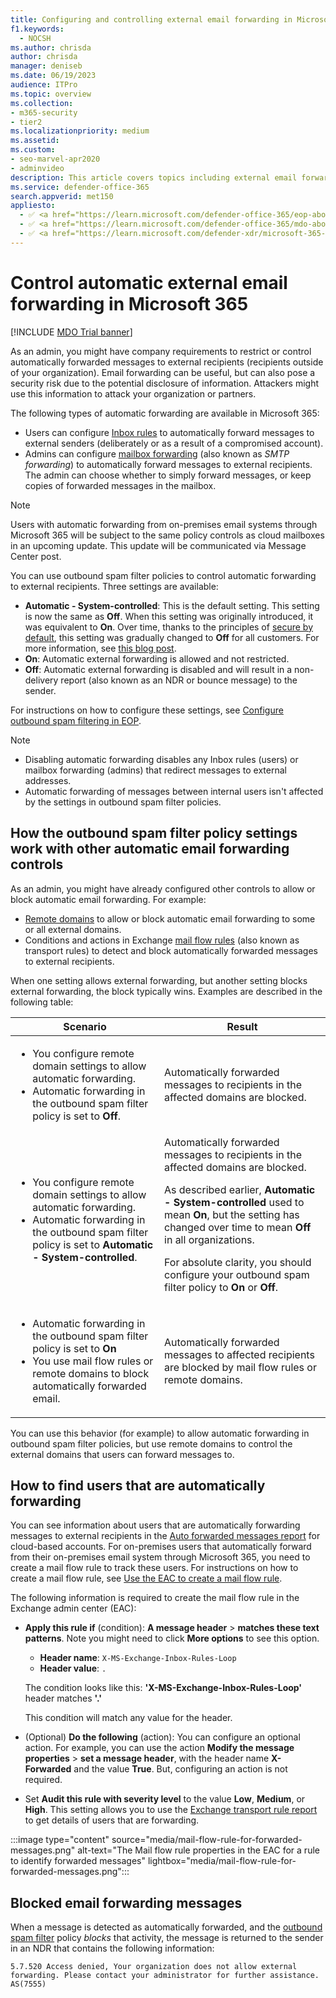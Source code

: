 ```yaml
---
title: Configuring and controlling external email forwarding in Microsoft 365
f1.keywords:
  - NOCSH
ms.author: chrisda
author: chrisda
manager: deniseb
ms.date: 06/19/2023
audience: ITPro
ms.topic: overview
ms.collection: 
- m365-security
- tier2
ms.localizationpriority: medium
ms.assetid:
ms.custom:
- seo-marvel-apr2020
- adminvideo
description: This article covers topics including external email forwarding, Automatic forwarding, 5.7.520 Access Denied messages, disabling external forwarding, 'Your administrator has disabled external forwarding' messages, as well as outbound anti-spam policy.
ms.service: defender-office-365
search.appverid: met150
appliesto:
  - ✅ <a href="https://learn.microsoft.com/defender-office-365/eop-about" target="_blank">Exchange Online Protection</a>
  - ✅ <a href="https://learn.microsoft.com/defender-office-365/mdo-about#defender-for-office-365-plan-1-vs-plan-2-cheat-sheet" target="_blank">Microsoft Defender for Office 365 Plan 1 and Plan 2</a>
  - ✅ <a href="https://learn.microsoft.com/defender-xdr/microsoft-365-defender" target="_blank">Microsoft Defender XDR</a>
---
```


# Control automatic external email forwarding in Microsoft 365

[!INCLUDE [MDO Trial banner](../includes/mdo-trial-banner.md)]

As an admin, you might have company requirements to restrict or control automatically forwarded messages to external recipients (recipients outside of your organization). Email forwarding can be useful, but can also pose a security risk due to the potential disclosure of information. Attackers might use this information to attack your organization or partners.

The following types of automatic forwarding are available in Microsoft 365:

- Users can configure [Inbox rules](https://support.microsoft.com/office/c24f5dea-9465-4df4-ad17-a50704d66c59) to automatically forward messages to external senders (deliberately or as a result of a compromised account).
- Admins can configure [mailbox forwarding](/exchange/recipients-in-exchange-online/manage-user-mailboxes/configure-email-forwarding) (also known as _SMTP forwarding_) to automatically forward messages to external recipients. The admin can choose whether to simply forward messages, or keep copies of forwarded messages in the mailbox.

> [!NOTE]
> Users with automatic forwarding from on-premises email systems through Microsoft 365 will be subject to the same policy controls as cloud mailboxes in an upcoming update. This update will be communicated via Message Center post.

You can use outbound spam filter policies to control automatic forwarding to external recipients. Three settings are available:

- **Automatic - System-controlled**: This is the default setting. This setting is now the same as **Off**. When this setting was originally introduced, it was equivalent to **On**. Over time, thanks to the principles of [secure by default](secure-by-default.md), this setting was gradually changed to **Off** for all customers. For more information, see [this blog post](https://techcommunity.microsoft.com/t5/exchange-team-blog/all-you-need-to-know-about-automatic-email-forwarding-in/ba-p/2074888).
- **On**: Automatic external forwarding is allowed and not restricted.
- **Off**: Automatic external forwarding is disabled and will result in a non-delivery report (also known as an NDR or bounce message) to the sender.

For instructions on how to configure these settings, see [Configure outbound spam filtering in EOP](outbound-spam-policies-configure.md).

> [!NOTE]
>
> - Disabling automatic forwarding disables any Inbox rules (users) or mailbox forwarding (admins) that redirect messages to external addresses.
> - Automatic forwarding of messages between internal users isn't affected by the settings in outbound spam filter policies.

## How the outbound spam filter policy settings work with other automatic email forwarding controls

As an admin, you might have already configured other controls to allow or block automatic email forwarding. For example:

- [Remote domains](/exchange/mail-flow-best-practices/remote-domains/remote-domains) to allow or block automatic email forwarding to some or all external domains.
- Conditions and actions in Exchange [mail flow rules](/exchange/security-and-compliance/mail-flow-rules/mail-flow-rules) (also known as transport rules) to detect and block automatically forwarded messages to external recipients.

When one setting allows external forwarding, but another setting blocks external forwarding, the block typically wins. Examples are described in the following table:

|Scenario|Result|
|---|---|
|<ul><li>You configure remote domain settings to allow automatic forwarding.</li><li>Automatic forwarding in the outbound spam filter policy is set to **Off**.</li></ul>|Automatically forwarded messages to recipients in the affected domains are blocked.|
|<ul><li>You configure remote domain settings to allow automatic forwarding.</li><li>Automatic forwarding in the outbound spam filter policy is set to **Automatic - System-controlled**.</li></ul>|Automatically forwarded messages to recipients in the affected domains are blocked. <p> As described earlier, **Automatic - System-controlled** used to mean **On**, but the setting has changed over time to mean **Off** in all organizations. <p> For absolute clarity, you should configure your outbound spam filter policy to **On** or **Off**.|
|<ul><li>Automatic forwarding in the outbound spam filter policy is set to **On**</li><li>You use mail flow rules or remote domains to block automatically forwarded email.</li></ul>|Automatically forwarded messages to affected recipients are blocked by mail flow rules or remote domains.|

You can use this behavior (for example) to allow automatic forwarding in outbound spam filter policies, but use remote domains to control the external domains that users can forward messages to.

## How to find users that are automatically forwarding

You can see information about users that are automatically forwarding messages to external recipients in the [Auto forwarded messages report](/exchange/monitoring/mail-flow-reports/mfr-auto-forwarded-messages-report) for cloud-based accounts. For on-premises users that automatically forward from their on-premises email system through Microsoft 365, you need to create a mail flow rule to track these users. For instructions on how to create a mail flow rule, see [Use the EAC to create a mail flow rule](/exchange/security-and-compliance/mail-flow-rules/manage-mail-flow-rules#use-the-eac-to-create-a-mail-flow-rule).

The following information is required to create the mail flow rule in the Exchange admin center (EAC):

- **Apply this rule if** (condition): **A message header** \> **matches these text patterns**. Note you might need to click **More options** to see this option.
  - **Header name**: `X-MS-Exchange-Inbox-Rules-Loop`
  - **Header value**: `.`

  The condition looks like this: **'X-MS-Exchange-Inbox-Rules-Loop'** header matches **'.'**

  This condition will match any value for the header.

- (Optional) **Do the following** (action): You can configure an optional action. For example, you can use the action **Modify the message properties** \> **set a message header**, with the header name **X-Forwarded** and the value **True**. But, configuring an action is not required.
- Set **Audit this rule with severity level** to the value **Low**, **Medium**, or **High**. This setting allows you to use the [Exchange transport rule report](reports-email-security.md#exchange-transport-rule-report) to get details of users that are forwarding.

:::image type="content" source="media/mail-flow-rule-for-forwarded-messages.png" alt-text="The Mail flow rule properties in the EAC for a rule to identify forwarded messages" lightbox="media/mail-flow-rule-for-forwarded-messages.png":::

## Blocked email forwarding messages

When a message is detected as automatically forwarded, and the [outbound spam filter](outbound-spam-policies-configure.md) policy *blocks* that activity, the message is returned to the sender in an NDR that contains the following information:

`5.7.520 Access denied, Your organization does not allow external forwarding. Please contact your administrator for further assistance. AS(7555)`
